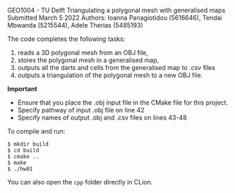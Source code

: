 GEO1004 - TU Delft
Triangulating a polygonal mesh with generalised maps
Submitted March 5 2022
Authors: Ioanna Panagiotidou (5616646), Tendai Mbwanda (5215544), Adele Therias (5485193)

The code completes the following tasks:
1. reads a 3D polygonal mesh from an OBJ file,
2. stores the polygonal mesh in a generalised map,
3. outputs all the darts and cells from the generalised map to .csv files
4. outputs a triangulation of the polygonal mesh to a new OBJ file.

**Important**

- Ensure that you place the .obj input file in the CMake file for this project.
- Specify pathway of input .obj file on line 42
- Specify names of output .obj and .csv files on lines 43-48

To compile and run:

    $ mkdir build
    $ cd build
    $ cmake ..
    $ make
    $ ./hw01

You can also open the `cpp` folder directly in CLion.